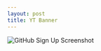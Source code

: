 ```yaml
---
layout: post
title: YT Banner
---
```


![GitHub Sign Up Screenshot]({{site.baseurl}}/images/Captur.PNG "GitHub Sign Up Screenshot")

